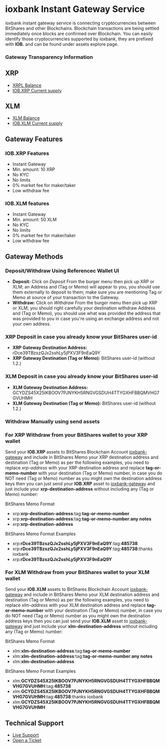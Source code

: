 # ioxbank Instant Gateway Service
ioxbank instant gateway service is connecting cryptocurrencies between BitShares and other Blockchains. Blockchain transactions are being settled immediately once blocks are confirmed over Blockchain. You can easily identify those cryptocurrencies supported by ioxbank, they are prefixed with **IOB.** and can be found under assets explore page.

### Gateway Transparency Information

## XRP
- [XRPL Balance](https://livenet.xrpl.org/accounts/rDce39TBzszQJx2sshLy5jPXV3F9nEaQ9Y)
- [IOB.XRP Current supply](/asset/IOB.XRP)

## XLM
- [XLM Balance](https://stellarchain.io/accounts/GCYDZS45X25IKBOOV7PJNYKH5RNGVGSDUH4TTYGXHFBBQMVHG7GVUHMH)
- [IOB.XLM Current supply](/asset/IOB.XLM)

## Gateway Features

### IOB.XRP Features
- Instant Gateway
- Min. amount: 10 XRP
- No KYC
- No limits
- 0% market fee for maker/taker
- Low withdraw fee

### IOB.XLM features
- Instant Gateway
- Min. amount: 50 XLM
- No KYC
- No limits
- 0% market fee for maker/taker
- Low withdraw fee

## Gateway Methods

### Deposit/Withdraw Using Referencec Wallet UI

- **Deposit:** Click on *Deposit* From the burger menu then pick up XRP or XLM; an Address and (Tag or Memo) will appear to you, you should use them externally to deposit to them; make sure you are mentioning Tag or Memo at source of your transaction to the Gateway.
- **Withdraw:** Click on *Withdraw* From the burger menu then pick up XRP or XLM; you should right carefully your destination withdraw Address and (Tag or Memo), you should use what was provided the address that was provided to you in case you're using an exchange address and not your own address.

### XRP Deposit in case you already know your BitShares **user-id**
- **XRP Gateway Destination Address:** rDce39TBzszQJx2sshLy5jPXV3F9nEaQ9Y
- **XRP Gateway Destination (Tag or Memo):** BitShares user-id (without 1.2.)

### XLM Deposit in case you already know your BitShares **user-id**
- **XLM Gateway Destination Address:** GCYDZS45X25IKBOOV7PJNYKH5RNGVGSDUH4TTYGXHFBBQMVHG7GVUHMH
- **XLM Gateway Destination (Tag or Memo):** BitShares user-id (without 1.2.)

### Withdraw Manually using **send** assets

### For XRP Withdraw from your BitShares wallet to your XRP wallet
Send your **IOB.XRP** assets to BitShares Blockchain Account [ioxbank-gateway](/account/ioxbank-gateway) and include in BitShares Memo your XRP destination address and destination (Tag or Memo) as per the following examples, you need to replace *xrp-address* with your XRP destination address and replace **tag-or-memo-number** with your destination (Tag or Memo) number, in case you do NOT need (Tag or Memo) number as you might own the destination address keys then you can just send your **IOB.XRP** asset to [ioxbank-gateway](/account/ioxbank-gateway) and just include your **xrp-destination-address** without including any (Tag or Memo) number:

BitShares Memo Format
- xrp:**xrp-destination-address**:tag:**tag-or-memo-number**
- xrp:**xrp-destination-address**:tag:**tag-or-memo-number**:**any notes**
- xrp:**xrp-destination-address**

BitShares Memo Format Examples
- xrp:**rDce39TBzszQJx2sshLy5jPXV3F9nEaQ9Y**:tag:**485738**
- xrp:**rDce39TBzszQJx2sshLy5jPXV3F9nEaQ9Y**:tag:**485738**:thanks ioxbank
- xrp:**rDce39TBzszQJx2sshLy5jPXV3F9nEaQ9Y**

### For XLM Withdraw from your BitShares wallet to your XLM wallet
Send your **IOB.XLM** assets to BitShares Blockchain Account [ioxbank-gateway](/account/ioxbank-gateway) and include in BitShares Memo your XLM destination address and destination (Tag or Memo) as per the following examples, you need to replace *xlm-address* with your XLM destination address and replace **tag-or-memo-number** with your destination (Tag or Memo) number, in case you do NOT need (Tag or Memo) number as you might own the destination address keys then you can just send your **IOB.XLM** asset to [ioxbank-gateway](/account/ioxbank-gateway) and just include your **xlm-destination-address** without including any (Tag or Memo) number:

BitShares Memo Format
- xlm:**xlm-destination-address**:tag:**tag-or-memo-number**
- xlm:**xlm-destination-address**:tag:**tag-or-memo-number**:**any notes**
- xlm:**xlm-destination-address**

BitShares Memo Format Examples
- xlm:**GCYDZS45X25IKBOOV7PJNYKH5RNGVGSDUH4TTYGXHFBBQMVHG7GVUHMH**:tag:**485738**
- xlm:**GCYDZS45X25IKBOOV7PJNYKH5RNGVGSDUH4TTYGXHFBBQMVHG7GVUHMH**:tag:**485738**:thanks ioxbank
- xlm:**GCYDZS45X25IKBOOV7PJNYKH5RNGVGSDUH4TTYGXHFBBQMVHG7GVUHMH**

## Technical Support
- [Live Support](https://t.me/ioxbank)
- [Open a Ticket](https://support.ioxbank.com)
